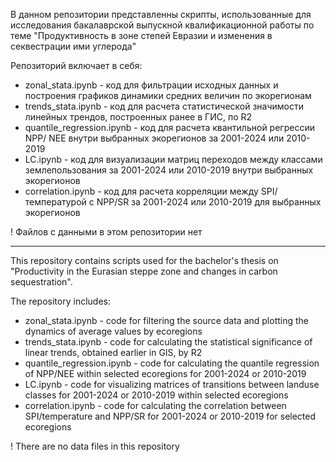 В данном репозитории представленны скрипты, использованные для исследования бакалаврской выпускной квалификационной работы по теме "Продуктивность в зоне степей Евразии и изменения в секвестрации ими углерода"

Репозиторий включает в себя:
- zonal_stata.ipynb - код для фильтрации исходных данных и построения графиков динамики средних величин по экорегионам
- trends_stata.ipynb - код для расчета статистической значимости линейных трендов, построенных ранее в ГИС, по R2
- quantile_regression.ipynb - код для расчета квантильной регрессии NPP/ NEE внутри выбранных экорегионов за 2001-2024 или 2010-2019
- LC.ipynb - код для визуализации матриц переходов между классами землепользования за 2001-2024 или 2010-2019 внутри выбранных экорегионов
- correlation.ipynb - код для расчета корреляции между SPI/температурой с NPP/SR за 2001-2024 или 2010-2019 для выбранных экорегионов

! Файлов с данными в этом репозитории нет

______
This repository contains scripts used for the bachelor's thesis on "Productivity in the Eurasian steppe zone and changes in carbon sequestration".

The repository includes:
- zonal_stata.ipynb - code for filtering the source data and plotting the dynamics of average values by ecoregions
- trends_stata.ipynb - code for calculating the statistical significance of linear trends, obtained earlier in GIS, by R2
- quantile_regression.ipynb - code for calculating the quantile regression of NPP/NEE within selected ecoregions for 2001-2024 or 2010-2019
- LC.ipynb - code for visualizing matrices of transitions between landuse classes for 2001-2024 or 2010-2019 within selected ecoregions
- correlation.ipynb - code for calculating the correlation between SPI/temperature and NPP/SR for 2001-2024 or 2010-2019 for selected ecoregions

! There are no data files in this repository
